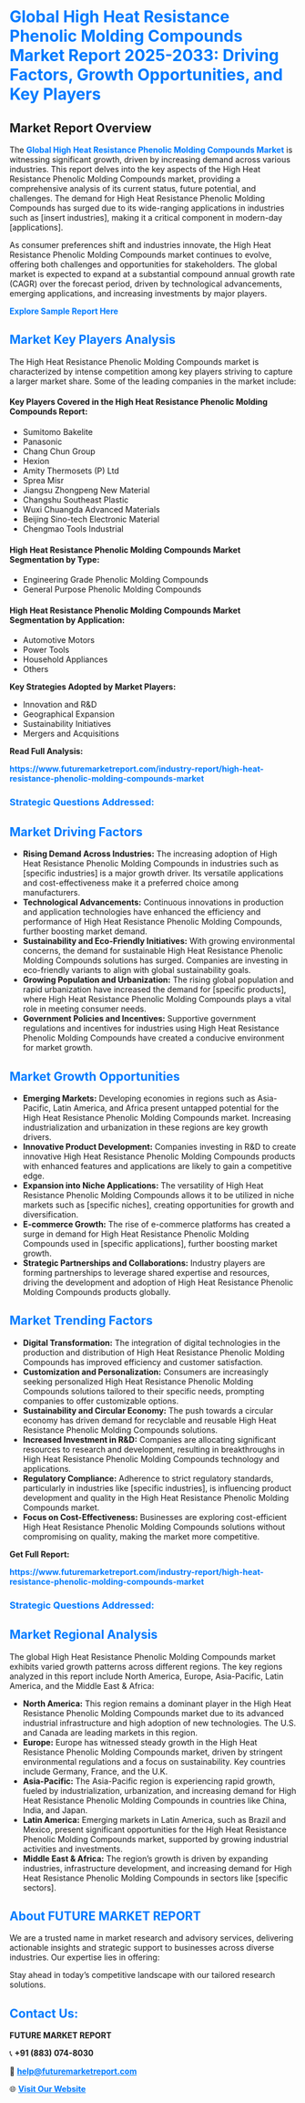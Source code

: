 <h1 style="color: #007BFF;">Global High Heat Resistance Phenolic Molding Compounds Market Report 2025-2033: Driving Factors, Growth Opportunities, and Key Players</h1>

<section id="overview">
<h2>Market Report Overview</h2>
<p>The <a href="https://www.futuremarketreport.com/industry-report/high-heat-resistance-phenolic-molding-compounds-market" style="color: #007BFF; text-decoration: none;"><strong>Global High Heat Resistance Phenolic Molding Compounds Market</strong></a> is witnessing significant growth, driven by increasing demand across various industries. This report delves into the key aspects of the High Heat Resistance Phenolic Molding Compounds market, providing a comprehensive analysis of its current status, future potential, and challenges. The demand for High Heat Resistance Phenolic Molding Compounds has surged due to its wide-ranging applications in industries such as [insert industries], making it a critical component in modern-day [applications].</p>
<p>As consumer preferences shift and industries innovate, the High Heat Resistance Phenolic Molding Compounds market continues to evolve, offering both challenges and opportunities for stakeholders. The global market is expected to expand at a substantial compound annual growth rate (CAGR) over the forecast period, driven by technological advancements, emerging applications, and increasing investments by major players.</p>
</section>

<section id="overview">
<p><a href="https://www.futuremarketreport.com/request-sample/reportId=27703" style="color: #007BFF; text-decoration: none;"><strong>Explore Sample Report Here</strong></a></p>
</section>

<section id="key-players">
<h2 style="color: #007BFF;">Market Key Players Analysis</h2>
<p>The High Heat Resistance Phenolic Molding Compounds market is characterized by intense competition among key players striving to capture a larger market share. Some of the leading companies in the market include:</p>
<h4>Key Players Covered in the High Heat Resistance Phenolic Molding Compounds Report:</h4>
<ul><li>Sumitomo Bakelite</li><li>Panasonic</li><li>Chang Chun Group</li><li>Hexion</li><li>Amity Thermosets (P) Ltd</li><li>Sprea Misr</li><li>Jiangsu Zhongpeng New Material</li><li>Changshu Southeast Plastic</li><li>Wuxi Chuangda Advanced Materials</li><li>Beijing Sino-tech Electronic Material</li><li>Chengmao Tools Industrial</li></ul>
<h4>High Heat Resistance Phenolic Molding Compounds Market Segmentation by Type:</h4>
<ul><li>Engineering Grade Phenolic Molding Compounds</li><li>General Purpose Phenolic Molding Compounds</li></ul>

<h4>High Heat Resistance Phenolic Molding Compounds Market Segmentation by Application:</h4>
<ul><li>Automotive Motors</li><li>Power Tools</li><li>Household Appliances</li><li>Others</li></ul>
<p><strong>Key Strategies Adopted by Market Players:</strong></p>
<ul>
<li>Innovation and R&D</li>
<li>Geographical Expansion</li>
<li>Sustainability Initiatives</li>
<li>Mergers and Acquisitions</li>
</ul>
</section>

<section>
<p><strong>Read Full Analysis: </strong></p><a href="https://www.futuremarketreport.com/industry-report/high-heat-resistance-phenolic-molding-compounds-market" style="color: #007BFF; text-decoration: none;"><strong>https://www.futuremarketreport.com/industry-report/high-heat-resistance-phenolic-molding-compounds-market</strong></a>
<h3 style="color: #007BFF;">Strategic Questions Addressed:</h3>
</section>

<section id="driving-factors">
<h2 style="color: #007BFF;">Market Driving Factors</h2>
<ul>
<li><strong>Rising Demand Across Industries:</strong> The increasing adoption of High Heat Resistance Phenolic Molding Compounds in industries such as [specific industries] is a major growth driver. Its versatile applications and cost-effectiveness make it a preferred choice among manufacturers.</li>
<li><strong>Technological Advancements:</strong> Continuous innovations in production and application technologies have enhanced the efficiency and performance of High Heat Resistance Phenolic Molding Compounds, further boosting market demand.</li>
<li><strong>Sustainability and Eco-Friendly Initiatives:</strong> With growing environmental concerns, the demand for sustainable High Heat Resistance Phenolic Molding Compounds solutions has surged. Companies are investing in eco-friendly variants to align with global sustainability goals.</li>
<li><strong>Growing Population and Urbanization:</strong> The rising global population and rapid urbanization have increased the demand for [specific products], where High Heat Resistance Phenolic Molding Compounds plays a vital role in meeting consumer needs.</li>
<li><strong>Government Policies and Incentives:</strong> Supportive government regulations and incentives for industries using High Heat Resistance Phenolic Molding Compounds have created a conducive environment for market growth.</li>
</ul>
</section>

<section id="growth-opportunities">
<h2 style="color: #007BFF;">Market Growth Opportunities</h2>
<ul>
<li><strong>Emerging Markets:</strong> Developing economies in regions such as Asia-Pacific, Latin America, and Africa present untapped potential for the High Heat Resistance Phenolic Molding Compounds market. Increasing industrialization and urbanization in these regions are key growth drivers.</li>
<li><strong>Innovative Product Development:</strong> Companies investing in R&D to create innovative High Heat Resistance Phenolic Molding Compounds products with enhanced features and applications are likely to gain a competitive edge.</li>
<li><strong>Expansion into Niche Applications:</strong> The versatility of High Heat Resistance Phenolic Molding Compounds allows it to be utilized in niche markets such as [specific niches], creating opportunities for growth and diversification.</li>
<li><strong>E-commerce Growth:</strong> The rise of e-commerce platforms has created a surge in demand for High Heat Resistance Phenolic Molding Compounds used in [specific applications], further boosting market growth.</li>
<li><strong>Strategic Partnerships and Collaborations:</strong> Industry players are forming partnerships to leverage shared expertise and resources, driving the development and adoption of High Heat Resistance Phenolic Molding Compounds products globally.</li>
</ul>
</section>

<section id="trending-factors">
<h2 style="color: #007BFF;">Market Trending Factors</h2>
<ul>
<li><strong>Digital Transformation:</strong> The integration of digital technologies in the production and distribution of High Heat Resistance Phenolic Molding Compounds has improved efficiency and customer satisfaction.</li>
<li><strong>Customization and Personalization:</strong> Consumers are increasingly seeking personalized High Heat Resistance Phenolic Molding Compounds solutions tailored to their specific needs, prompting companies to offer customizable options.</li>
<li><strong>Sustainability and Circular Economy:</strong> The push towards a circular economy has driven demand for recyclable and reusable High Heat Resistance Phenolic Molding Compounds solutions.</li>
<li><strong>Increased Investment in R&D:</strong> Companies are allocating significant resources to research and development, resulting in breakthroughs in High Heat Resistance Phenolic Molding Compounds technology and applications.</li>
<li><strong>Regulatory Compliance:</strong> Adherence to strict regulatory standards, particularly in industries like [specific industries], is influencing product development and quality in the High Heat Resistance Phenolic Molding Compounds market.</li>
<li><strong>Focus on Cost-Effectiveness:</strong> Businesses are exploring cost-efficient High Heat Resistance Phenolic Molding Compounds solutions without compromising on quality, making the market more competitive.</li>
</ul>
</section>

<section>
<p><strong>Get Full Report: </strong></p><a href="https://www.futuremarketreport.com/industry-report/high-heat-resistance-phenolic-molding-compounds-market" style="color: #007BFF; text-decoration: none;"><strong>https://www.futuremarketreport.com/industry-report/high-heat-resistance-phenolic-molding-compounds-market</strong></a>
<h3 style="color: #007BFF;">Strategic Questions Addressed:</h3>
</section>


<section id="regional-analysis">
<h2 style="color: #007BFF;">Market Regional Analysis</h2>
<p>The global High Heat Resistance Phenolic Molding Compounds market exhibits varied growth patterns across different regions. The key regions analyzed in this report include North America, Europe, Asia-Pacific, Latin America, and the Middle East & Africa:</p>
<ul>
<li><strong>North America:</strong> This region remains a dominant player in the High Heat Resistance Phenolic Molding Compounds market due to its advanced industrial infrastructure and high adoption of new technologies. The U.S. and Canada are leading markets in this region.</li>
<li><strong>Europe:</strong> Europe has witnessed steady growth in the High Heat Resistance Phenolic Molding Compounds market, driven by stringent environmental regulations and a focus on sustainability. Key countries include Germany, France, and the U.K.</li>
<li><strong>Asia-Pacific:</strong> The Asia-Pacific region is experiencing rapid growth, fueled by industrialization, urbanization, and increasing demand for High Heat Resistance Phenolic Molding Compounds in countries like China, India, and Japan.</li>
<li><strong>Latin America:</strong> Emerging markets in Latin America, such as Brazil and Mexico, present significant opportunities for the High Heat Resistance Phenolic Molding Compounds market, supported by growing industrial activities and investments.</li>
<li><strong>Middle East & Africa:</strong> The region’s growth is driven by expanding industries, infrastructure development, and increasing demand for High Heat Resistance Phenolic Molding Compounds in sectors like [specific sectors].</li>
</ul>
</section>

<footer>
<h2 style="color: #007BFF;">About FUTURE MARKET REPORT</h2>
<p>We are a trusted name in market research and advisory services, delivering actionable insights and strategic support to businesses across diverse industries. Our expertise lies in offering:</p>

<p>Stay ahead in today’s competitive landscape with our tailored research solutions.</p>

<h2 style="color: #007BFF;">Contact Us:</h2>
<p><strong>FUTURE MARKET REPORT</strong></p>
<p>📞 <strong>+91 (883) 074-8030</strong></p>
<p>📧 <strong><a href="mailto:help@futuremarketreport.com" style="color: #007BFF;">help@futuremarketreport.com</a></strong></p>
<p>🌐 <strong><a href="https://www.futuremarketreport.com/" style="color: #007BFF;">Visit Our Website</a></strong></p>
</footer>
